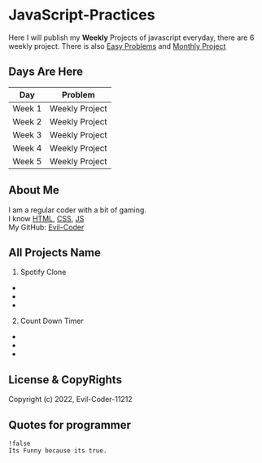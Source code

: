 # JavaScript-Practices
Here I will publish my **Weekly** Projects of javascript everyday, there are 6 weekly project. There is also [Easy Problems](https://github.com/Evil-Coder-11212/JS-Easy-Problems) and [Monthly Project](https://github.com/Evil-Coder-11212/JS-Monthly-Project)
 
## Days Are Here
|      Day      |         Problem        |
| ------------- | ---------------------- |
|   Week 1   | Weekly Project   |
|   Week 2   | Weekly Project   |
|   Week 3   | Weekly Project   |
|   Week 4   | Weekly Project |
|   Week 5   | Weekly Project   |

## About Me
I am a regular coder with a bit of gaming.<br/>
I know [HTML](https://en.wikipedia.org/wiki/HTML), [CSS](https://en.wikipedia.org/wiki/CSS), [JS](https://en.wikipedia.org/wiki/JS)<br/>
My GitHub: [Evil-Coder](https://github.com/Evil-Coder-11212)

## All Projects Name
1. Spotify Clone
-
-
-
2. Count Down Timer
-
-
-
## License & CopyRights
Copyright (c) 2022, Evil-Coder-11212<br/>

## Quotes for programmer
```
!false
Its Funny because its true.
```

